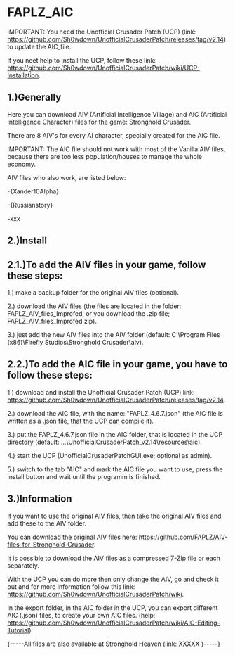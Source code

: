 # FAPLZ_AIC

IMPORTANT: You need the Unofficial Crusader Patch (UCP) (link: https://github.com/Sh0wdown/UnofficialCrusaderPatch/releases/tag/v2.14) to update the AIC_file.

If you neet help to install the UCP, follow these link: https://github.com/Sh0wdown/UnofficialCrusaderPatch/wiki/UCP-Installation.

1.)Generally
-
Here you can download AIV (Artificial Intelligence Village) and AIC (Artificial Intelligence Character) files for the game: Stronghold Crusader.

There are 8 AIV's for every AI character, specially created for the AIC file.

IMPORTANT: The AIC file should not work with most of the Vanilla AIV files, because there are too less population/houses to manage the whole economy.

AIV files who also work, are listed below:

-{Xander10Alpha}

-{Russianstory}

-xxx


2.)Install
-



2.1.)To add the AIV files in your game, follow these steps:
-


  1.) make a backup folder for the original AIV files (optional).

  2.) download the AIV files (the files are located in the folder: FAPLZ_AIV_files_Improfed, or you download the .zip file; FAPLZ_AIV_files_Improfed.zip).

  3.) just add the new AIV files into the AIV folder (default: C:\Program Files (x86)\Firefly Studios\Stronghold Crusader\aiv).



2.2.)To add the AIC file in your game, you have to follow these steps:
-


  1.) download and install the Unofficial Crusader Patch (UCP) link: https://github.com/Sh0wdown/UnofficialCrusaderPatch/releases/tag/v2.14.

  2.) download the AIC file, with the name: "FAPLZ_4.6.7.json" (the AIC file is written as a .json file, that the UCP can compile it).

  3.) put the FAPLZ_4.6.7.json file in the AIC folder, that is located in the UCP directory (default: ...\UnofficialCrusaderPatch_v2.14\resources\aic).

  4.) start the UCP (UnofficialCrusaderPatchGUI.exe; optional as admin).

  5.) switch to the tab "AIC" and mark the AIC file you want to use, press the install button and wait until the programm is finished.


3.)Information
-
If you want to use the original AIV files, then take the original AIV files and add these to the AIV folder.

You can download the original AIV files here: https://github.com/FAPLZ/AIV-files-for-Stronghold-Crusader.

It is possible to download the AIV files as a compressed 7-Zip file or each separately.

With the UCP you can do more then only change the AIV, go and check it out and for more information follow this link: https://github.com/Sh0wdown/UnofficialCrusaderPatch/wiki.

In the export folder, in the AIC folder in the UCP, you can export different AIC (.json) files, to create your own AIC files. (help: https://github.com/Sh0wdown/UnofficialCrusaderPatch/wiki/AIC-Editing-Tutorial)

{-----All files are also available at Stronghold Heaven (link: XXXXX )-----}
